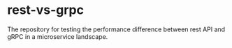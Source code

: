 # rest-vs-grpc
The repository for testing the performance difference between rest API and gRPC in a microservice landscape. 

